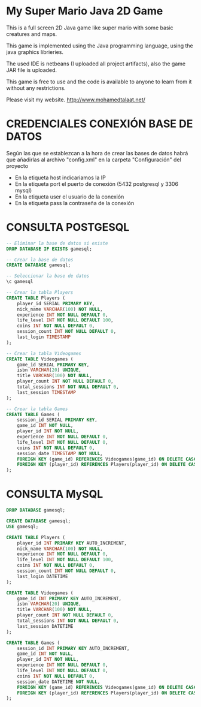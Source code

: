 # My Super Mario Java 2D Game

This is a full screen 2D Java game like super mario with some basic creatures and maps.

This game is implemented using the Java programming language, using the java graphics librieries.

The used IDE is netbeans (I uploaded all project artifacts), also the game JAR file is uploaded.

This game is free to use and the code is available to anyone to learn from it without any restrictions.

Please visit my website. http://www.mohamedtalaat.net/


# CREDENCIALES CONEXIÓN BASE DE DATOS
Según las que se establezcan a la hora de crear las bases de datos habrá que añadirlas al archivo "config.xml" en la carpeta "Configuración" del proyecto
- En la etiqueta host indicariamos la IP
- En la etiqueta port el puerto de conexión (5432 postgresql y 3306 mysql)
- En la etiqueta user el usuario de la conexión
- En la etiqueta pass la contraseña de la conexión


# CONSULTA POSTGESQL
```sql
-- Eliminar la base de datos si existe
DROP DATABASE IF EXISTS gamesql;

-- Crear la base de datos
CREATE DATABASE gamesql;

-- Seleccionar la base de datos
\c gamesql

-- Crear la tabla Players
CREATE TABLE Players (
    player_id SERIAL PRIMARY KEY,
    nick_name VARCHAR(100) NOT NULL,
    experience INT NOT NULL DEFAULT 0,
    life_level INT NOT NULL DEFAULT 100,
    coins INT NOT NULL DEFAULT 0,
    session_count INT NOT NULL DEFAULT 0,
    last_login TIMESTAMP
);

-- Crear la tabla Videogames
CREATE TABLE Videogames (
    game_id SERIAL PRIMARY KEY,
    isbn VARCHAR(20) UNIQUE,
    title VARCHAR(100) NOT NULL,
    player_count INT NOT NULL DEFAULT 0,
    total_sessions INT NOT NULL DEFAULT 0,
    last_session TIMESTAMP
);

-- Crear la tabla Games
CREATE TABLE Games (
    session_id SERIAL PRIMARY KEY,
    game_id INT NOT NULL,
    player_id INT NOT NULL,
    experience INT NOT NULL DEFAULT 0,
    life_level INT NOT NULL DEFAULT 0,
    coins INT NOT NULL DEFAULT 0,
    session_date TIMESTAMP NOT NULL,
    FOREIGN KEY (game_id) REFERENCES Videogames(game_id) ON DELETE CASCADE,
    FOREIGN KEY (player_id) REFERENCES Players(player_id) ON DELETE CASCADE
);

```

# CONSULTA MySQL
```sql
DROP DATABASE gamesql;

CREATE DATABASE gamesql;
USE gamesql;

CREATE TABLE Players (
	player_id INT PRIMARY KEY AUTO_INCREMENT,
	nick_name VARCHAR(100) NOT NULL,
	experience INT NOT NULL DEFAULT 0,
	life_level INT NOT NULL DEFAULT 100,
	coins INT NOT NULL DEFAULT 0,
	session_count INT NOT NULL DEFAULT 0,
	last_login DATETIME
);

CREATE TABLE Videogames (
	game_id INT PRIMARY KEY AUTO_INCREMENT,
	isbn VARCHAR(20) UNIQUE,
	title VARCHAR(100) NOT NULL,
	player_count INT NOT NULL DEFAULT 0,
	total_sessions INT NOT NULL DEFAULT 0,
	last_session DATETIME
);

CREATE TABLE Games (
	session_id INT PRIMARY KEY AUTO_INCREMENT,
	game_id INT NOT NULL,
	player_id INT NOT NULL,
	experience INT NOT NULL DEFAULT 0,
	life_level INT NOT NULL DEFAULT 0,
	coins INT NOT NULL DEFAULT 0,
	session_date DATETIME NOT NULL,
	FOREIGN KEY (game_id) REFERENCES Videogames(game_id) ON DELETE CASCADE,
	FOREIGN KEY (player_id) REFERENCES Players(player_id) ON DELETE CASCADE
);
```
